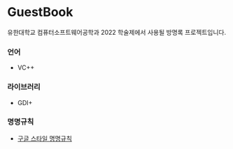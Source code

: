 # GuestBook
유한대학교 컴퓨터소프트웨어공학과 2022 학술제에서 사용될 방명록 프로젝트입니다.

### 언어
* VC++

### 라이브러리
* GDI+

### 명명규칙
* [구글 스타일 명명규칙](https://google.github.io/styleguide/cppguide.html#General_Naming_Rules)
